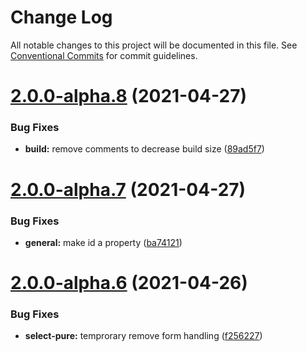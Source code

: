 # Change Log

All notable changes to this project will be documented in this file.
See [Conventional Commits](https://conventionalcommits.org) for commit guidelines.

# [2.0.0-alpha.8](https://github.com/dudyn5ky1/select-pure/compare/select-pure@2.0.0-alpha.7...select-pure@2.0.0-alpha.8) (2021-04-27)


### Bug Fixes

* **build:** remove comments to decrease build size ([89ad5f7](https://github.com/dudyn5ky1/select-pure/commit/89ad5f7f1bd0eed63f49a2e08e87f2d7fdc66cdb))





# [2.0.0-alpha.7](https://github.com/dudyn5ky1/select-pure/compare/select-pure@2.0.0-alpha.6...select-pure@2.0.0-alpha.7) (2021-04-27)


### Bug Fixes

* **general:** make id a property ([ba74121](https://github.com/dudyn5ky1/select-pure/commit/ba74121fc42616a9235a35d2b6f37a05a991ee31))





# [2.0.0-alpha.6](https://github.com/dudyn5ky1/select-pure/compare/select-pure@2.0.0-alpha.5...select-pure@2.0.0-alpha.6) (2021-04-26)


### Bug Fixes

* **select-pure:** temprorary remove form handling ([f256227](https://github.com/dudyn5ky1/select-pure/commit/f2562277b24c916f3600217f322814708c543d34))
